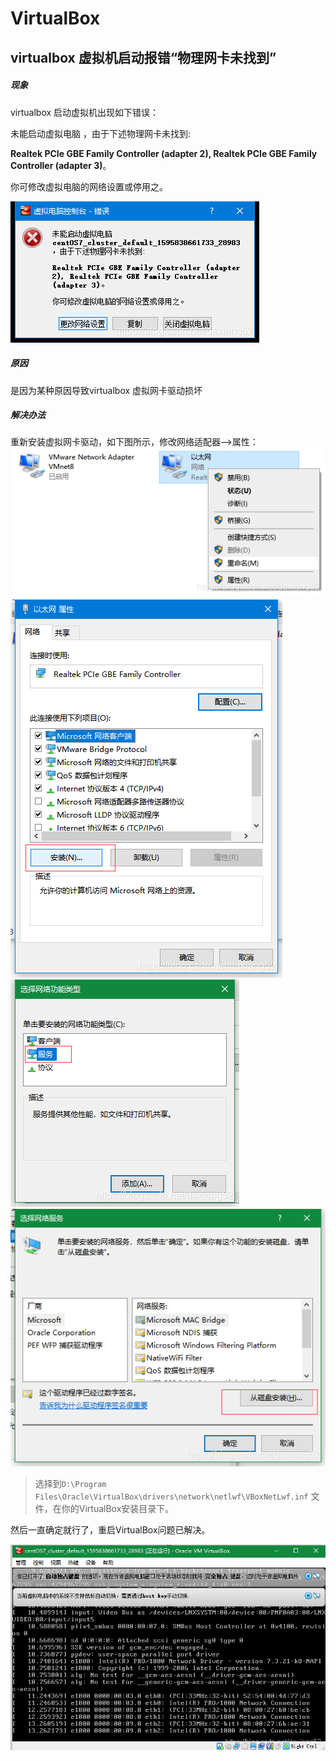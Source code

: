 # VirtualBox



## virtualbox 虚拟机启动报错“物理网卡未找到”

##### 现象

virtualbox 启动虚拟机出现如下错误：

未能启动虚拟电脑 ，由于下述物理网卡未找到:

**Realtek PCIe GBE Family Controller (adapter 2), Realtek PCIe GBE Family Controller (adapter 3)**。

你可修改虚拟电脑的网络设置或停用之。

![在这里插入图片描述](./assets/64c275f632401f302b3bf7e6bd328b53.png)

##### 原因

是因为某种原因导致virtualbox 虚拟网卡驱动损坏

##### 解决办法

重新安装虚拟网卡驱动，如下图所示，修改网络适配器–>属性：
![在这里插入图片描述](./assets/4b824a162380cf9b02705a98cc5740ea.png)
![在这里插入图片描述](./assets/6861535393614888ca2594af34b243ab.png)
![在这里插入图片描述](./assets/bfa38509dcc4d6acde7622a7820cb996.png)
![在这里插入图片描述](./assets/86d932dc4c0ee6eaa99c0628502b5c3b.png)

> 选择到`D:\Program Files\Oracle\VirtualBox\drivers\network\netlwf\VBoxNetLwf.inf` 文件，在你的VirtualBox安装目录下。

然后一直确定就行了，重启VirtualBox问题已解决。

![在这里插入图片描述](./assets/d3d22884c7515b90de1a9615237e08f8.png)